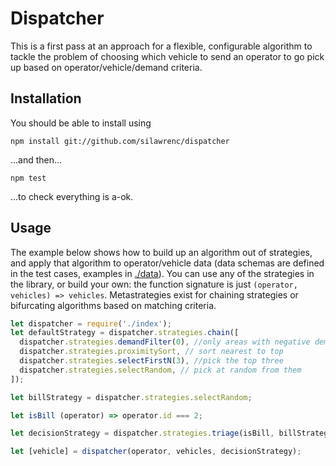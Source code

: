 # Dispatcher
This is a first pass at an approach for a flexible, configurable algorithm to tackle the problem of choosing which vehicle to send an operator to go pick up based on operator/vehicle/demand criteria.

## Installation
You should be able to install using
```
npm install git://github.com/silawrenc/dispatcher
```
...and then...
```
npm test
```
...to check everything is a-ok.


## Usage
The example below shows how to build up an algorithm out of strategies, and apply that algorithm to operator/vehicle data (data schemas are defined in the test cases, examples in [./data](./data)). You can use any of the strategies in the library, or build your own: the function signature is just `(operator, vehicles) => vehicles`. Metastrategies exist for chaining strategies or bifurcating algorithms based on matching criteria.

```javascript
let dispatcher = require('./index');
let defaultStrategy = dispatcher.strategies.chain([
  dispatcher.strategies.demandFilter(0), //only areas with negative demand
  dispatcher.strategies.proximitySort, // sort nearest to top
  dispatcher.strategies.selectFirstN(3), //pick the top three
  dispatcher.strategies.selectRandom, // pick at random from them
]);

let billStrategy = dispatcher.strategies.selectRandom;

let isBill (operator) => operator.id === 2;

let decisionStrategy = dispatcher.strategies.triage(isBill, billStrategy, defaultStrategy)

let [vehicle] = dispatcher(operator, vehicles, decisionStrategy);
```
